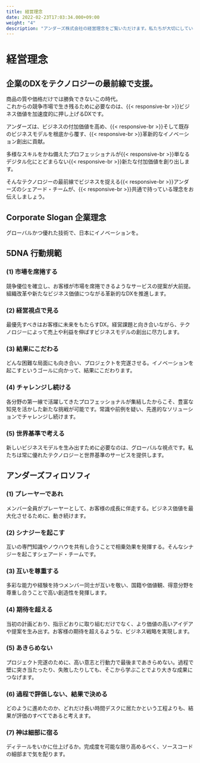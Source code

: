 ```yaml
---
title: 経営理念
date: 2022-02-23T17:03:34.000+09:00
weight: "4"
description: "アンダーズ株式会社の経営理念をご覧いただけます。私たちが大切にしている企業理念・5DNA 行動規範・アンダーズフィロソフィについてご紹介いたします。"
---
```

# 経営理念



## 企業のDXをテクノロジーの最前線で支援。

商品の質や価格だけでは勝負できないこの時代。  
これからの競争市場で生き残るために必要なのは、{{< responsive-br >}}ビジネス価値を加速度的に押し上げるDXです。

アンダーズは、ビジネスの付加価値を高め、{{< responsive-br >}}そして既存のビジネスモデルを根底から覆す、{{< responsive-br >}}革新的なイノベーション創出に貢献。

多様なスキルをかね備えたプロフェッショナルが{{< responsive-br >}}単なるデジタル化にとどまらない{{< responsive-br >}}新たな付加価値を創り出します。

そんなテクノロジーの最前線でビジネスを捉える{{< responsive-br >}}アンダーズのシェアード・チームが、{{< responsive-br >}}共通で持っている理念をお伝えしましょう。



## Corporate Slogan 企業理念

<font class="font-bold text-xl">グローバルかつ優れた技術で、日本にイノベーションを。</font>



## 5DNA 行動規範



### (1)	市場を席捲する

競争優位を確立し、お客様が市場を席捲できるようなサービスの提案が大前提。組織改革や新たなビジネス価値につながる革新的なDXを推進します。



### (2)	経営視点で見る

最優先すべきはお客様に未来をもたらすDX。経営課題と向き合いながら、テクノロジーによって売上や利益を伸ばすビジネスモデルの創出に尽力します。



### (3)	結果にこだわる

どんな困難な局面にも向き合い、プロジェクトを完遂させる。イノベーションを起こすというゴールに向かって、結果にこだわります。



### (4)	チャレンジし続ける

各分野の第一線で活躍してきたプロフェッショナルが集結したからこそ、豊富な知見を活かした新たな挑戦が可能です。常識や前例を疑い、先進的なソリューションでチャレンジし続けます。



### (5)	世界基準で考える

新しいビジネスモデルを生み出すために必要なのは、グローバルな視点です。私たちは常に優れたテクノロジーと世界基準のサービスを提供します。



## アンダーズフィロソフィ



### (1)	プレーヤーであれ

メンバー全員がプレーヤーとして、お客様の成長に伴走する。ビジネス価値を最大化させるために、動き続けます。



### (2)	シナジーを起こす

互いの専門知識やノウハウを共有し合うことで相乗効果を発揮する。そんなシナジーを起こすシェアード・チームです。



### (3)	互いを尊重する

多彩な能力や経験を持つメンバー同士が互いを敬い、国籍や価値観、得意分野を尊重し合うことで高い創造性を発揮します。



### (4)	期待を超える

当初の計画どおり、指示どおりに取り組むだけでなく、より価値の高いアイデアや提案を生み出す。お客様の期待を超えるような、ビジネス戦略を実現します。



### (5)	あきらめない

プロジェクト完遂のために、高い意志と行動力で最後まであきらめない。過程で壁に突き当たったり、失敗したりしても、そこから学ぶことでより大きな成果につなげます。



### (6)	過程で評価しない、結果で決める

どのように進めたのか、どれだけ長い時間デスクに居たかという工程よりも、結果が評価のすべてであると考えます。



### (7)	神は細部に宿る

ディテールをいかに仕上げるか。完成度を可能な限り高めるべく、ソースコードの細部まで気を配ります。